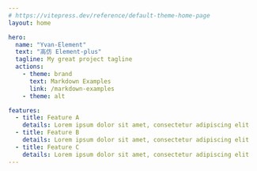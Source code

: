 ```yaml
---
# https://vitepress.dev/reference/default-theme-home-page
layout: home

hero:
  name: "Yvan-Element"
  text: "高仿 Element-plus"
  tagline: My great project tagline
  actions:
    - theme: brand
      text: Markdown Examples
      link: /markdown-examples
    - theme: alt

features:
  - title: Feature A
    details: Lorem ipsum dolor sit amet, consectetur adipiscing elit
  - title: Feature B
    details: Lorem ipsum dolor sit amet, consectetur adipiscing elit
  - title: Feature C
    details: Lorem ipsum dolor sit amet, consectetur adipiscing elit
---
```


